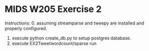 # MIDS W205 Exercise 2

Instructions:
0. assuming streamparse and tweepy are installed and properly configured.
1. execute python create_db.py to setup postgres database.
2. execute EX2Tweetwordcount/sparse run

